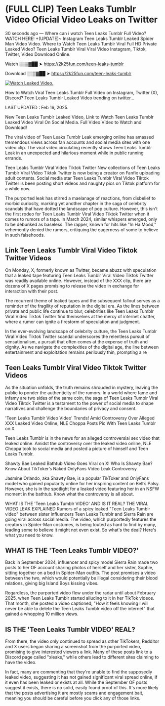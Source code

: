 # (FULL CLIP) Teen Leaks Tumblr Video Oficial Video Leaks on Twitter

30 seconds ago — Where can i watch Teen Leaks Tumblr Full Video? WATCH HERE! +(UPDATE)~ Instagram Teen Leaks Tumblr Leaked Spider Man Video Video. Where to Watch Teen Leaks Tumblr Viral Full HD Private Leaked Video? Teen Leaks Tumblr Viral Viral Video Instagram, Tiktok, Twitter, Video Download Online.

Watch ░░▒▓██ ➤ https://2k25fun.com/teen-leaks-tumblr

Download ░░▒▓██ ➤ https://2k25fun.com/teen-leaks-tumblr

[![Watch Leaked Video.](https://miro.medium.com/v2/resize:fit:828/format:webp/1*cilzJN44JGOrTw9NJCrNHA.gif "Watch Leaked Video")](https://2k25fun.com/teen-leaks-tumblr)

How to Watch Viral Teen Leaks Tumblr Full Video on Instagram, Twitter (X), Discord? Teen Leaks Tumblr Leaked Video trending on twitter...

LAST UPDATED : Feb 16, 2025.

New Teen Leaks Tumblr Leaked Video, Link to Watch Teen Leaks Tumblr Leaked Video Viral On Social Media. Full Video Video to Watch and Download!

The viral video of Teen Leaks Tumblr Leak emerging online has amassed tremendous views across fan accounts and social media sites with one video clip. The viral video circulating recently shows Teen Leaks Tumblr Leak in an unexpected and hilarious moment while in public running errands.

Teen Leaks Tumblr Viral Video Tiktok Twitter New collections of Teen Leaks Tumblr Viral Video Tiktok Twitter is now being a creator on Fanfix uploading adult contents. Social media star Teen Leaks Tumblr Viral Video Tiktok Twitter is been posting short videos and naughty pics on Tiktok platform for a while now.

The purported leak has stirred a maelanage of reactions, from disbelief to morbid curiosity, marking yet another chapter in the saga of celebrity scandals that have dotted the landscape of pop culture. However, this isn't the first rodeo for Teen Leaks Tumblr Viral Video Tiktok Twitter when it comes to rumors of a tape. In March 2024, similar whispers emerged, only to be debunked as baseless. The rapper, known for hits like "In Ha Mood," vehemently denied the rumors, critiquing the eagerness of some to believe in such falsehoods.

## Link Teen Leaks Tumblr Viral Video Tiktok Twitter Videos

On Monday, X, formerly known as Twitter, became abuzz with speculation that a leaked tape featuring Teen Leaks Tumblr Viral Video Tiktok Twitter was readily available online. However, instead of the XXX clip, there are dozens of X pages promising to release the video in exchange for interaction with their post.

The recurrent theme of leaked tapes and the subsequent fallout serves as a reminder of the fragility of reputation in the digital era. As the lines between private and public life continue to blur, celebrities like Teen Leaks Tumblr Viral Video Tiktok Twitter find themselves at the mercy of internet chatter, where a rumor can ignite a firestorm of speculation and judgment.

In the ever-evolving landscape of celebrity culture, the Teen Leaks Tumblr Viral Video Tiktok Twitter scandal underscores the relentless pursuit of sensationalism, a pursuit that often comes at the expense of truth and dignity. As we navigate the complexities of the digital age, the line between entertainment and exploitation remains perilously thin, prompting a re

##  Teen Leaks Tumblr Viral Video Tiktok Twitter Videos

As the situation unfolds, the truth remains shrouded in mystery, leaving the public to ponder the authenticity of the rumors. In a world where fame and infamy are two sides of the same coin, the saga of Teen Leaks Tumblr Viral Video Tiktok Twitter is a testament to the power of social media to shape narratives and challenge the boundaries of privacy and consent.

'Teen Leaks Tumblr Video Video' Trends! Amid Controversy Over Alleged XXX Leaked Video Online, NLE Choppa Posts Pic With Teen Leaks Tumblr on X

Teen Leaks Tumblr is in the news for an alleged controversial sex video that leaked online. Amidst the controversy over the leaked video online, NLE Choppa took to social media and posted a picture of himself and Teen Leaks Tumblr.

Shawty Bae Leaked Bathtub Video Goes Viral on X! Who Is Shawty Bae? Know About TikToker’s Naked OnlyFans Video Leak Controversy

Jasmine Orlando, aka Shawty Bae, is a popular TikToker and OnlyFans model who gained popularity online for her inspiring content on Bell’s Palsy. However, she is in the spotlight for a leaked video featuring her in an NSFW moment in the bathtub. Know what the controversy is all about.

WHAT IS THE 'Teen Leaks Tumblr VIDEO' AND IS IT REAL? THE VIRAL VIDEO LEAK EXPLAINED Rumors of a spicy leaked "Teen Leaks Tumblr video" between sister influencers Teen Leaks Tumblr and Sierra Rain are going viral across social media. The video, which purportedly features the creators in Spider-Man costumes, is being touted as hard to find by many, leading some to believe it might not even exist. So what's the deal? Here's what you need to know.

## WHAT IS THE 'Teen Leaks Tumblr VIDEO?'

Back in September 2024, influencer and spicy model Sierra Rain made two posts to her OF account sharing photos of herself and her sister, Sophie, sitting together on a bed in Spider-Man outfits. The post promises a video between the two, which would potentially be illegal considering their blood relations, giving big Island Boys kissing vibes.

Regardless, the purported video flew under the radar until about February 2025, when Teen Leaks Tumblr started alluding to it in her TikTok videos. That month, she posted a video captioned, "How it feels knowing I will never be able to delete the Teen Leaks Tumblr video off the internet" that gained a whopping 10 million views.

## IS THE 'Teen Leaks Tumblr VIDEO' REAL?

From there, the video only continued to spread as other TikTokers, Redditor and X users began sharing a screenshot from the purported video, promising to give interested viewers a link. Many of these posts link to a Discord page called "xleaks," while others lead to different sites claiming to have the video.

In fact, many are commenting that they're unable to find the supposedly leaked video, suggesting it has not gained significant viral spread online, if it even has been leaked or exists at all. While the September OF posts suggest it exists, there is no solid, easily found proof of this. It's more likely that the posts advertising it are mostly scams and engagement bait, meaning you should be careful before you click any of those links.